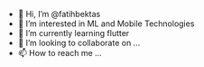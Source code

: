 - 👋 Hi, I’m @fatihbektas
- 👀 I’m interested in ML and Mobile Technologies
- 🌱 I’m currently learning flutter
- 💞️ I’m looking to collaborate on ...
- 📫 How to reach me ...

<!---
fatihbektas/fatihbektas is a ✨ special ✨ repository because its `README.md` (this file) appears on your GitHub profile.
You can click the Preview link to take a look at your changes.
--->
